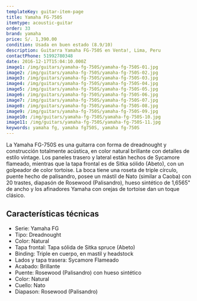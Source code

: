 ```yaml
---
templateKey: guitar-item-page
title: Yamaha FG-750S
itemtype: acoustic-guitar
order: 33
brand: yamaha
price: S/. 1,390.00
condition: Usada en buen estado (8.9/10)
description: Guitarra Yamaha FG-750S en Venta!, Lima, Peru
contactPhone: 51992780348
date: 2016-12-17T15:04:10.000Z
image1: /img/guitars/yamaha-fg-750S/yamaha-fg-750S-01.jpg
image2: /img/guitars/yamaha-fg-750S/yamaha-fg-750S-02.jpg
image3: /img/guitars/yamaha-fg-750S/yamaha-fg-750S-03.jpg
image4: /img/guitars/yamaha-fg-750S/yamaha-fg-750S-04.jpg
image5: /img/guitars/yamaha-fg-750S/yamaha-fg-750S-05.jpg
image6: /img/guitars/yamaha-fg-750S/yamaha-fg-750S-06.jpg
image7: /img/guitars/yamaha-fg-750S/yamaha-fg-750S-07.jpg
image8: /img/guitars/yamaha-fg-750S/yamaha-fg-750S-08.jpg
image9: /img/guitars/yamaha-fg-750S/yamaha-fg-750S-09.jpg
image10: /img/guitars/yamaha-fg-750S/yamaha-fg-750S-10.jpg
image11: /img/guitars/yamaha-fg-750S/yamaha-fg-750S-11.jpg
keywords: yamaha fg, yamaha fg750S, yamaha fg-750S
---
```

La Yamaha FG-750S es una guitarra con forma de dreadnought y construcción totalmente acústica, en color natural brillante con detalles de estilo vintage. Los paneles trasero y lateral están hechos de Sycamore flameado, mientras que la tapa frontal es de Sitka sólido (Abeto), con un golpeador de color tortoise. La boca tiene una roseta de triple círculo, puente hecho de palisandro, posee un mástil de Nato (similar a Caoba) con 20 trastes, diapasón de Rosewood (Palisandro), hueso sintético de 1,6565" de ancho y los afinadores Yamaha con orejas de tortoise dan un toque clásico.


## Características técnicas

* Serie: Yamaha FG
* Tipo: Dreadnought
* Color: Natural
* Tapa frontal: Tapa sólida de Sitka spruce (Abeto)
* Binding: Triple en cuerpo, en mastil y headstock
* Lados y tapa trasera: Sycamore Flameado
* Acabado: Brillante
* Puente: Rosewood (Palisandro) con hueso sintético
* Color: Natural
* Cuello: Nato
* Diapason: Rosewood (Palisandro) 
